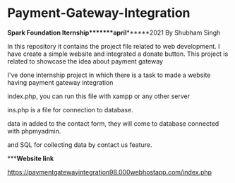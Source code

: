 # Payment-Gateway-Integration
********Spark Foundation Iternship*******april**************2021
By Shubham Singh

In this repository it contains the project file related to web development. I have create a simple website and integrated a donate button. This project is related to showcase the idea about payment gateway

I've done internship project in which there is a task to made a website having payment gateway integration

index.php, you can run this file with xampp or any other server 

ins.php is a file for connection to database.

data in added to the contact form, they will come to database connected with phpmyadmin.

and SQL for collecting data by contact us feature.


*************Website link**********
 
https://paymentgatewayintegration98.000webhostapp.com/index.php
